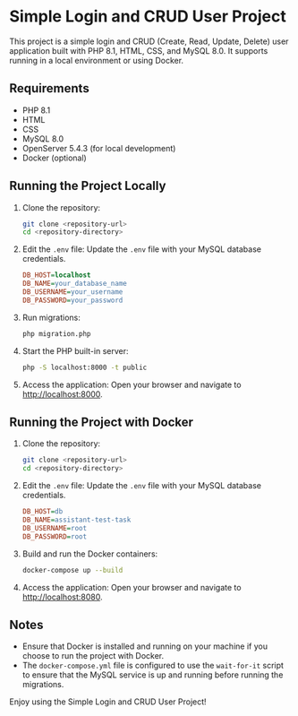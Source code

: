 # Simple Login and CRUD User Project

This project is a simple login and CRUD (Create, Read, Update, Delete) user application built with PHP 8.1, HTML, CSS, and MySQL 8.0. It supports running in a local environment or using Docker.

## Requirements

- PHP 8.1
- HTML
- CSS
- MySQL 8.0
- OpenServer 5.4.3 (for local development)
- Docker (optional)

## Running the Project Locally

1. Clone the repository:

   ~~~bash
   git clone <repository-url>
   cd <repository-directory>
   ~~~

2. Edit the `.env` file: Update the `.env` file with your MySQL database credentials.

   ~~~ini
   DB_HOST=localhost
   DB_NAME=your_database_name
   DB_USERNAME=your_username
   DB_PASSWORD=your_password
   ~~~

3. Run migrations:

   ~~~bash
   php migration.php
   ~~~

4. Start the PHP built-in server:

   ~~~bash
   php -S localhost:8000 -t public
   ~~~

5. Access the application: Open your browser and navigate to [http://localhost:8000](http://localhost:8000).

## Running the Project with Docker

1. Clone the repository:

   ~~~bash
   git clone <repository-url>
   cd <repository-directory>
   ~~~

2. Edit the `.env` file: Update the `.env` file with your MySQL database credentials.

   ~~~ini
   DB_HOST=db
   DB_NAME=assistant-test-task
   DB_USERNAME=root
   DB_PASSWORD=root
   ~~~

3. Build and run the Docker containers:

   ~~~bash
   docker-compose up --build
   ~~~

4. Access the application: Open your browser and navigate to [http://localhost:8080](http://localhost:8080).

## Notes

- Ensure that Docker is installed and running on your machine if you choose to run the project with Docker.
- The `docker-compose.yml` file is configured to use the `wait-for-it` script to ensure that the MySQL service is up and running before running the migrations.

Enjoy using the Simple Login and CRUD User Project!
